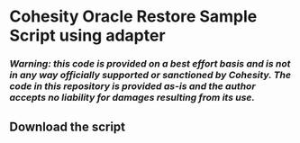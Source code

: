 # Cohesity Oracle Restore Sample Script using adapter

### ***Warning: this code is provided on a best effort basis and is not in any way officially supported or sanctioned by Cohesity. The code in this repository is provided as-is and the author accepts no liability for damages resulting from its use.***

## Download the script
